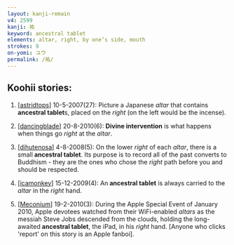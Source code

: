 ```yaml
---
layout: kanji-remain
v4: 2599
kanji: 祐
keyword: ancestral tablet
elements: altar, right, by one’s side, mouth
strokes: 9
on-yomi: ユウ
permalink: /祐/
---
```


## Koohii stories: 

1) [<a href="http://kanji.koohii.com/profile/astridtops">astridtops</a>] 10-5-2007(27): Picture a Japanese <em>altar</em> that contains<strong> ancestral tablet</strong>s, placed on the <em>right</em> (on the left would be the incense).

2) [<a href="http://kanji.koohii.com/profile/dancingblade">dancingblade</a>] 20-8-2010(6): <strong>Divine intervention</strong> is what happens when things go <em>right</em> at the <em>altar</em>.

3) [<a href="http://kanji.koohii.com/profile/dihutenosa">dihutenosa</a>] 4-8-2008(5): On the lower <em>right</em> of each <em>altar</em>, there is a small<strong> ancestral tablet</strong>. Its purpose is to record all of the past converts to Buddhism - they are the ones who chose the <em>right</em> path before you and should be respected.

4) [<a href="http://kanji.koohii.com/profile/icamonkey">icamonkey</a>] 15-12-2009(4): An<strong> ancestral tablet</strong> is always carried to the <em>altar</em> in the <em>right</em> hand.

5) [<a href="http://kanji.koohii.com/profile/Meconium">Meconium</a>] 19-2-2010(3): During the Apple Special Event of January 2010, Apple devotees watched from their WiFi-enabled <em>altars</em> as the messiah Steve Jobs descended from the clouds, holding the long-awaited<strong> ancestral tablet</strong>, the iPad, in his <em>right</em> hand. [Anyone who clicks &#039;report&#039; on this story is an Apple fanboi].

